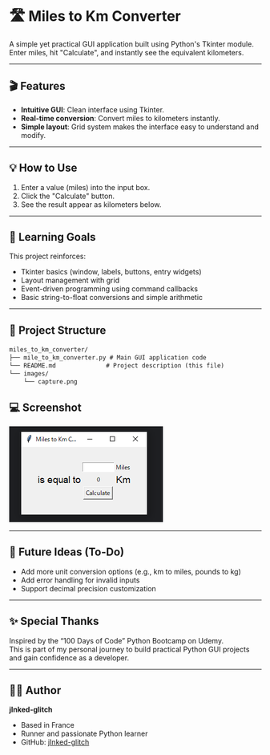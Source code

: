 # 🛣️ Miles to Km Converter

A simple yet practical GUI application built using Python's Tkinter module.  
Enter miles, hit "Calculate", and instantly see the equivalent kilometers.

---

## 🎬 Features

- **Intuitive GUI**: Clean interface using Tkinter.
- **Real-time conversion**: Convert miles to kilometers instantly.
- **Simple layout**: Grid system makes the interface easy to understand and modify.

---

## 💡 How to Use

1. Enter a value (miles) into the input box.
2. Click the "Calculate" button.
3. See the result appear as kilometers below.

---

## 🧠 Learning Goals

This project reinforces:

- Tkinter basics (window, labels, buttons, entry widgets)
- Layout management with grid
- Event-driven programming using command callbacks
- Basic string-to-float conversions and simple arithmetic

---

## 📁 Project Structure

```
miles_to_km_converter/
├── mile_to_km_converter.py # Main GUI application code
└── README.md              # Project description (this file)
└── images/
    └── capture.png
```

## 💻 Screenshot

![App Screenshot](images/capture.png)


---

## 🏃 Future Ideas (To-Do)

- Add more unit conversion options (e.g., km to miles, pounds to kg)
- Add error handling for invalid inputs
- Support decimal precision customization

---

## ✨ Special Thanks

Inspired by the “100 Days of Code” Python Bootcamp on Udemy.  
This is part of my personal journey to build practical Python GUI projects and gain confidence as a developer.

---

## 🧑‍💻 Author

**jInked-glitch**

- Based in France
- Runner and passionate Python learner
- GitHub: [jInked-glitch](https://github.com/jInked-glitch)


